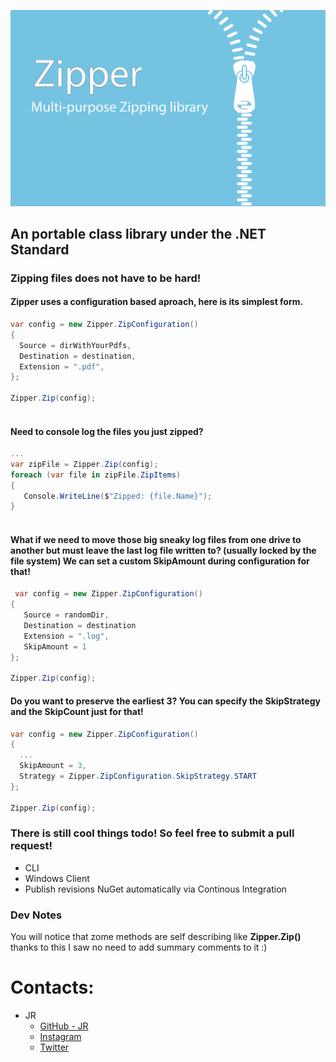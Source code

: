  ![logo](https://github.com/joelromanpr/Zipper/blob/master/art/logo.png)  
 
 
 ## An portable class library under the .NET Standard  
 ### Zipping files does not have to be hard!   
 
 
 #### Zipper uses a configuration based aproach, here is its simplest form. 
 ```csharp  
var config = new Zipper.ZipConfiguration()
{
   Source = dirWithYourPdfs,
   Destination = destination,
   Extension = ".pdf",
};   
     
Zipper.Zip(config);     
            
```
 
#### Need to console log the files you just zipped?    
 ```csharp  
...
var zipFile = Zipper.Zip(config);     
foreach (var file in zipFile.ZipItems)
{
    Console.WriteLine($"Zipped: {file.Name}");
}
            
```


#### What if we need to move those big sneaky log files from one drive to another but must leave the last log file written to? (usually locked by the file system) We can set a custom SkipAmount during configuration for that!

 ```csharp  
  var config = new Zipper.ZipConfiguration()
{
    Source = randomDir,
    Destination = destination
    Extension = ".log",
    SkipAmount = 1
};

Zipper.Zip(config);     

 ```  
#### Do you want to preserve the earliest 3? You can specify the SkipStrategy and the SkipCount just for that!  


 ```csharp  
var config = new Zipper.ZipConfiguration()
{
   ...
   SkipAmount = 3,
   Strategy = Zipper.ZipConfiguration.SkipStrategy.START
};

Zipper.Zip(config);     

 ```

### There is still cool things todo! So feel free to submit a pull request! 


- CLI
- Windows Client
- Publish revisions NuGet automatically via Continous Integration    

### Dev Notes  
You will notice that zome methods are self describing like **Zipper.Zip()** thanks to this I saw no need to add summary comments to it :)

# Contacts:

- JR
  - [GitHub - JR](https://github.com/joelromanpr)
  - [Instagram](https://www.instagram.com/joelromanpr/)
  - [Twitter](https://twitter.com/joelromanpr_)  

